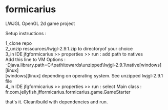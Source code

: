 # formicarius
LWJGL OpenGL 2d game project

Setup instructions :

1_clone repo<br>
2_unzip ressources/lwjgl-2.9.1.zip to directoryof your choice<br>
3_in IDE jfgformicarius >> properties >> run : add path to natives<br>
Add this line to VM Options :<br>
-Djava.library.path=C:\path\towards\unzipped\lwjgl-2.9.1\native\[windows][linux]<br>
[windows][linux] depending on operating system. See unzipped lwjgl-2.9.1 file<br>
4_in IDE jfgformicarius >> properties >> run : select Main class :<br>
fr.com.jellyfish.jfformicarius.formicarius.game.GameStarter<br>

that's it. Clean/build with dependencies and run.
